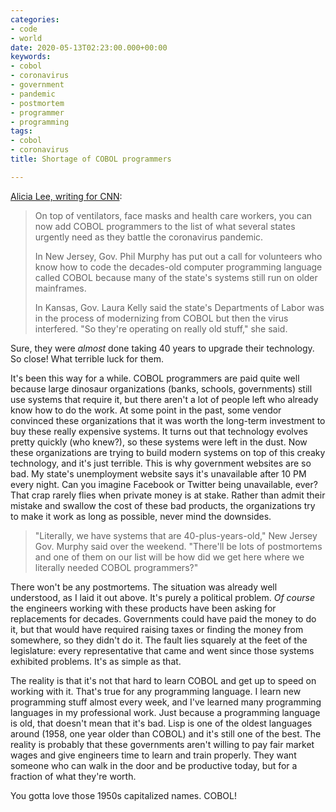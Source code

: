 ```yaml
---
categories:
- code
- world
date: 2020-05-13T02:23:00.000+00:00
keywords:
- cobol
- coronavirus
- government
- pandemic
- postmortem
- programmer
- programming
tags:
- cobol
- coronavirus
title: Shortage of COBOL programmers

---
```

[Alicia Lee, writing for CNN](https://www.cnn.com/2020/04/08/business/coronavirus-cobol-programmers-new-jersey-trnd/index.html):

> On top of ventilators, face masks and health care workers, you can now add COBOL programmers to the list of what several states urgently need as they battle the coronavirus pandemic.
>
> In New Jersey, Gov. Phil Murphy has put out a call for volunteers who know how to code the decades-old computer programming language called COBOL because many of the state's systems still run on older mainframes.
>
> In Kansas, Gov. Laura Kelly said the state's Departments of Labor was in the process of modernizing from COBOL but then the virus interfered. "So they're operating on really old stuff," she said.

Sure, they were _almost_ done taking 40 years to upgrade their technology. So close! What terrible luck for them.

It's been this way for a while. COBOL programmers are paid quite well because large dinosaur organizations (banks, schools, governments) still use systems that require it, but there aren't a lot of people left who already know how to do the work. At some point in the past, some vendor convinced these organizations that it was worth the long-term investment to buy these really expensive systems. It turns out that technology evolves pretty quickly (who knew?), so these systems were left in the dust. Now these organizations are trying to build modern systems on top of this creaky technology, and it's just terrible. This is why government websites are so bad. My state's unemployment website says it's unavailable after 10 PM every night. Can you imagine Facebook or Twitter being unavailable, ever? That crap rarely flies when private money is at stake. Rather than admit their mistake and swallow the cost of these bad products, the organizations try to make it work as long as possible, never mind the downsides.

> "Literally, we have systems that are 40-plus-years-old," New Jersey Gov. Murphy said over the weekend. "There'll be lots of postmortems and one of them on our list will be how did we get here where we literally needed COBOL programmers?"

There won't be any postmortems. The situation was already well understood, as I laid it out above. It's purely a political problem. _Of course_ the engineers working with these products have been asking for replacements for decades. Governments could have paid the money to do it, but that would have required raising taxes or finding the money from somewhere, so they didn't do it. The fault lies squarely at the feet of the legislature: every representative that came and went since those systems exhibited problems. It's as simple as that.

The reality is that it's not that hard to learn COBOL and get up to speed on working with it. That's true for any programming language. I learn new programming stuff almost every week, and I've learned many programming languages in my professional work. Just because a programming language is old, that doesn't mean that it's bad. Lisp is one of the oldest languages around (1958, one year older than COBOL) and it's still one of the best. The reality is probably that these governments aren't willing to pay fair market wages and give engineers time to learn and train properly. They want someone who can walk in the door and be productive today, but for a fraction of what they're worth.

You gotta love those 1950s capitalized names. COBOL!